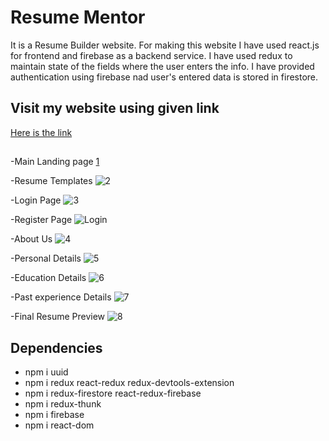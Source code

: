 # Resume Mentor
It is a Resume Builder website. For making this website I have used react.js for frontend and firebase as a backend service. I have used redux to maintain state of the fields where the user enters the info. I have provided authentication using firebase nad user's entered data is stored in firestore. 
 
## Visit my website using given link
[Here is the link](https://resume-e8284.web.app/)

## 
-Main Landing page
[1](https://user-images.githubusercontent.com/112455393/224555643-14767d5b-76dc-4dd0-a664-bd7698076004.png)

-Resume Templates 
![2](https://user-images.githubusercontent.com/112455393/224555725-ade89370-eaf7-4f85-8f7d-2978d4737173.png)

-Login Page
![3](https://user-images.githubusercontent.com/112455393/224555731-18b813cc-9751-4ac8-b22a-27db33b01cf1.png)

-Register Page
![Login](https://user-images.githubusercontent.com/112455393/224555850-ee2d9dc4-b793-4f56-bad3-0a5d65f8e8e3.png)

-About Us
![4](https://user-images.githubusercontent.com/112455393/224555763-a46c2e77-4925-43da-88ea-a365389c82c1.png)

-Personal Details
![5](https://user-images.githubusercontent.com/112455393/224555778-86c7bfd5-4fa8-4b02-8411-b33f77823127.png)

-Education Details
![6](https://user-images.githubusercontent.com/112455393/224555783-8b8d0b8a-94b2-4034-af9d-e4e1dbd24da9.png)

-Past experience Details
![7](https://user-images.githubusercontent.com/112455393/224555799-16ac8942-12d0-4b9e-abb5-b1df25be54d5.png)

-Final Resume Preview 
![8](https://user-images.githubusercontent.com/112455393/224555837-7ff127c2-c40c-40ec-af0b-2747d0789330.png)

## Dependencies
- npm i uuid 
- npm i redux react-redux redux-devtools-extension
- npm i redux-firestore react-redux-firebase
- npm i redux-thunk
- npm i firebase
- npm i react-dom 

